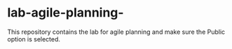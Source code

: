 # lab-agile-planning-
This repository contains the lab for agile planning and make sure the Public option is selected.
